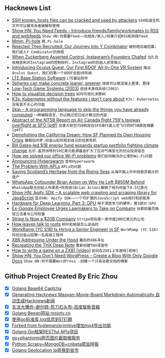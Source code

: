 ## Hacknews List


- [SSH known_hosts files can be cracked and used by attackers](https://github.com/chris408/known_hosts-hashcat?hn)  `SSH知道主机文件可以被攻击者破解和使用`
- [Show HN: You Need Feeds – Introduce friends/family/workmates to RSS and webfeeds](item?id=18076566)  `Show HN:你需要feed——向朋友/家人/同事介绍RSS和网络feed`
- [Mmm, Pi-hole](https://www.troyhunt.com/mmm-pi-hole/)  `嗯,Pi-hole`
- [Rejected Then Recruited: Our Journey into Y Combinator](https://repl.it/site/blog/yc)  `被拒绝后被招募:我们进入Y Combinator的旅程`
- [When Zuckerberg Asserted Control, Instagram’s Founders Chafed](https://www.nytimes.com/2018/09/25/technology/instagram-cofounders-resign-zuckerberg.html)  `当扎克伯格宣称对Instagram的控制权时，Instagram的创始人非常恼火`
- [Introducing Oculus Quest, Our First 6DOF All-In-One VR System](https://www.oculus.com/blog/introducing-oculus-quest-our-first-6dof-all-in-one-vr-system-launching-spring-2019/)  `推出Oculus Quest，我们的第一个6DOF全能VR系统`
- [LTE Base Station Software](https://bellard.org/lte/)  `LTE基站软件`
- [Spheres can make concrete leaner, greener](https://phys.org/news/2018-09-spheres-concrete-leaner-greener.html)  `球体可以使混凝土更薄、更绿`
- [Low-Tech Game Systems (2003)](http://www.thegamesjournal.com/articles/GameSystems4.shtml)  `低技术游戏系统(2003)`
- [How to visualize decision trees](http://explained.ai/decision-tree-viz/index.html)  `如何可视化决策树`
- [K3s: Kubernetes without the features I don&#39;t care about](https://github.com/ibuildthecloud/k3s)  `K3s: Kubernetes没有我不关心的功能`
- [Skip – A programming language to skip the things you have already computed](http://skiplang.com/)  `一种编程语言，可以跳过您已经计算过的内容`
- [Abstract of the NTSB Report on Air Canada flight 759&#39;s taxiway overflight at SFO [pdf]](https://ntsb.gov/news/events/Documents/DCA17IA148-Abstract.pdf)  `加拿大航空759航班在SFO滑行道上空飞行的NTSB报告摘要[pdf]`
- [Demolishing the California Dream: How SF Planned Its Own Housing Crisis](https://www.collectorsweekly.com/articles/demolishing-the-california-dream/)  `摧毁加州梦:旧金山如何规划自己的住房危机`
- [Bill Gates-led $1B energy fund expands startup portfolio fighting climate change](https://qz.com/1402301/bill-gatess-1-billion-energy-fund-is-expanding-its-portfolio-of-startups-fighting-climate-change/)  `比尔·盖茨领导的10亿美元能源基金扩大了应对气候变化的创业投资组合`
- [How we solved our office Wi-Fi problems](https://triplebyte.com/blog/how-triplebyte-solved-its-office-wifi-problems)  `我们如何解决办公室的Wi-Fi问题`
- [Announcing Hyperswarm](https://pfrazee.hashbase.io/blog/hyperswarm)  `宣布Hyperswarm`
- [The Problem With APLs](https://www.hillelwayne.com/post/the-problem-with-apls/)  `APLs的问题`
- [Saving Scotland’s Heritage from the Rising Seas](https://www.nytimes.com/interactive/2018/09/25/climate/scotland-orkney-islands-sea-level.html)  `从海平面上升中拯救苏格兰的遗产`
- [WhatsApp Cofounder Brian Acton on Why He Left $850M Behind](https://www.forbes.com/sites/parmyolson/2018/09/26/exclusive-whatsapp-cofounder-brian-acton-gives-the-inside-story-on-deletefacebook-and-why-he-left-850-million-behind)  `WhatsApp联合创始人布莱恩•阿克顿(Brian Acton)解释了他为何留下8.5亿美元`
- [Show HN: Apify SDK – A scalable web crawling and scraping library for JavaScript](https://github.com/apifytech/apify-js)  `显示HN: Apify SDK——一个可扩展的JavaScript web爬行和抓取库`
- [Hardware for Deep Learning. Part 3: GPU](https://blog.inten.to/hardware-for-deep-learning-part-3-gpu-8906c1644664)  `用于深度学习的硬件。第3部分:GPU`
- [Ex-Google Employee Urges Lawmakers to Take on Company](https://www.nytimes.com/2018/09/26/technology/google-privacy-china-congress.html)  `谷歌前雇员敦促立法者与公司较量`
- [Stripe Is Now a $20B Company](https://www.bloomberg.com/news/articles/2018-09-26/payment-startup-stripe-is-now-a-20-billion-company?srnd=technology-vp)  `Stripe现在是一家市值200亿美元的公司`
- [How leaves talk to roots](https://phys.org/news/2018-09-roots.html)  `树叶和根是怎么说话的`
- [WorkRamp (YC S16) Is Hiring a Senior Engineer in SF](https://angel.co/workramp/jobs/390251-senior-software-engineer)  `WorkRamp (YC S16)将在旧金山招聘一名高级工程师`
- [X86 Addressing Under the Hood](http://paul.bone.id.au/2018/09/26/more-x86-addressing/)  `幕后的X86寻址`
- [Recreating the THX Deep Note](http://earslap.com/article/recreating-the-thx-deep-note.html)  `重新创建THX深音符`
- [How to write a game on a ZX81 [video]](http://cowlark.com/2018-09-26-zx81-programming/index.html)  `如何在ZX81上写游戏[视频]`
- [Show HN: You Don&#39;t Need WordPress – Create a Blog With Only Google Docs](https://www.youdontneedwp.com/)  `Show HN:你不需要WordPress -创建一个只有谷歌文档的博客`

## Github Project Created By Eric Zhou

- [x] [Golang Base64 Captcha](https://github.com/mojocn/base64Captcha)
- [x] [Generating Hacknews Maoyan-Movie-Board Markdown Automatically 自动生成Hacknews新闻](https://github.com/dejavuzhou/md-genie)
- [x] [生活大爆炸-谢尔顿-剪刀石头布-百度智能音箱](https://github.com/mojocn/dueros-bang-game)
- [x] [Golang Beego网站 mojotv.cn](https://github.com/mojocn/www.mojotv.cn)
- [x] [使用go标准库,log信息到钉钉群](https://github.com/mojocn/dooger)
- [x] [Forked from fogleman/primitive增加mp4导出功能](https://github.com/mojocn/primitive)
- [x] [Golang Gin框架RESTful APIs项目](https://github.com/JJJJJJJerk/ezier-golang-web-api-framework)
- [x] [go+phantomjs网页图片截取微服务](https://github.com/mojocn/screen_shot)
- [x] [Python Scrapy+MongoDB+cnbeta爬虫样板](https://github.com/mojocn/scrapy_mongodb_boilerplate_cnbeta)
- [x] [Golang Geolocation Ip转换到省市](https://github.com/mojocn/ip2location)